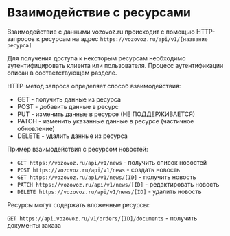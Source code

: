 # Взаимодействие с ресурсами

Взаимодействие с данными vozovoz.ru происходит с помощью HTTP-запросов к ресурсам на адрес `https://vozovoz.ru/api/v1/[название ресурса]`

Для получения доступа к некоторым ресурсам необходимо аутентифицировать клиента или пользователя. Процесс аутентификации описан в соответствующем разделе.

HTTP-метод запроса определяет способ взаимодействия:

* GET - получить данные из ресурса
* POST - добавить данные в ресурс
* PUT - изменить данные в ресурсе (НЕ ПОДДЕРЖИВАЕТСЯ)
* PATCH - изменить указанные данные в ресурсе (частичное обновление)
* DELETE - удалить данные из ресурса

Пример взаимодействия с ресурсом новостей:

* `GET https://vozovoz.ru/api/v1/news` - получить список новостей
* `POST https://vozovoz.ru/api/v1/news` - создать новость
* `GET https://vozovoz.ru/api/v1/news/[ID]` - получить новость
* `PATCH https://vozovoz.ru/api/v1/news/[ID]` - редактировать новость
* `DELETE https://vozovoz.ru/api/v1/news/[ID]` - удалить новость

Ресурсы могут содержать вложенные ресурсы:

`GET https://api.vozovoz.ru/v1/orders/[ID]/documents` - получить документы заказа
